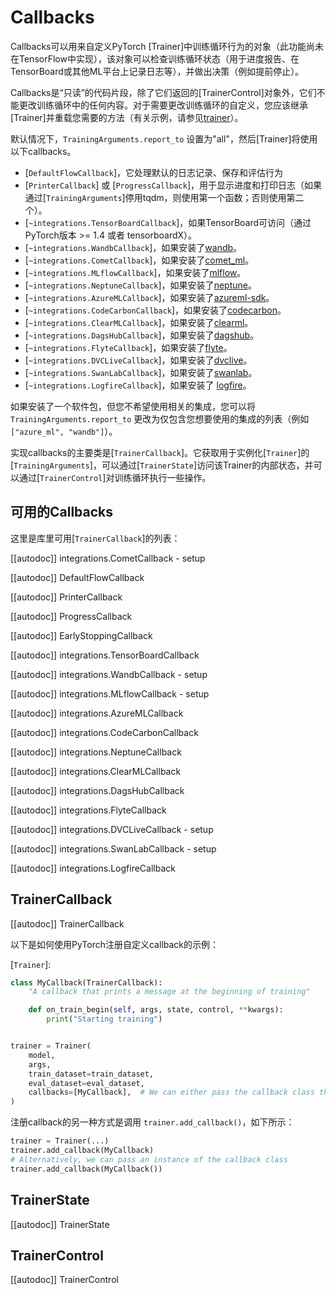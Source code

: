 <!--Copyright 2020 The HuggingFace Team. All rights reserved.

Licensed under the Apache License, Version 2.0 (the "License"); you may not use this file except in compliance with
the License. You may obtain a copy of the License at

http://www.apache.org/licenses/LICENSE-2.0

Unless required by applicable law or agreed to in writing, software distributed under the License is distributed on
an "AS IS" BASIS, WITHOUT WARRANTIES OR CONDITIONS OF ANY KIND, either express or implied. See the License for the
specific language governing permissions and limitations under the License.

⚠️ Note that this file is in Markdown but contain specific syntax for our doc-builder (similar to MDX) that may not be
rendered properly in your Markdown viewer.

-->

# Callbacks


Callbacks可以用来自定义PyTorch [Trainer]中训练循环行为的对象（此功能尚未在TensorFlow中实现），该对象可以检查训练循环状态（用于进度报告、在TensorBoard或其他ML平台上记录日志等），并做出决策（例如提前停止）。

Callbacks是“只读”的代码片段，除了它们返回的[TrainerControl]对象外，它们不能更改训练循环中的任何内容。对于需要更改训练循环的自定义，您应该继承[Trainer]并重载您需要的方法（有关示例，请参见[trainer](trainer)）。

默认情况下，`TrainingArguments.report_to` 设置为"all"，然后[Trainer]将使用以下callbacks。


- [`DefaultFlowCallback`]，它处理默认的日志记录、保存和评估行为
- [`PrinterCallback`] 或 [`ProgressCallback`]，用于显示进度和打印日志（如果通过[`TrainingArguments`]停用tqdm，则使用第一个函数；否则使用第二个）。
- [`~integrations.TensorBoardCallback`]，如果TensorBoard可访问（通过PyTorch版本 >= 1.4 或者 tensorboardX）。
- [`~integrations.WandbCallback`]，如果安装了[wandb](https://www.wandb.com/)。
- [`~integrations.CometCallback`]，如果安装了[comet_ml](https://www.comet.com/site/)。
- [`~integrations.MLflowCallback`]，如果安装了[mlflow](https://www.mlflow.org/)。
- [`~integrations.NeptuneCallback`]，如果安装了[neptune](https://neptune.ai/)。
- [`~integrations.AzureMLCallback`]，如果安装了[azureml-sdk](https://pypi.org/project/azureml-sdk/)。
- [`~integrations.CodeCarbonCallback`]，如果安装了[codecarbon](https://pypi.org/project/codecarbon/)。
- [`~integrations.ClearMLCallback`]，如果安装了[clearml](https://github.com/allegroai/clearml)。
- [`~integrations.DagsHubCallback`]，如果安装了[dagshub](https://dagshub.com/)。
- [`~integrations.FlyteCallback`]，如果安装了[flyte](https://flyte.org/)。
- [`~integrations.DVCLiveCallback`]，如果安装了[dvclive](https://dvc.org/doc/dvclive)。
- [`~integrations.SwanLabCallback`]，如果安装了[swanlab](http://swanlab.cn/)。
- [`~integrations.LogfireCallback`]，如果安装了 [logfire](https://pydantic.dev/logfire)。

如果安装了一个软件包，但您不希望使用相关的集成，您可以将 `TrainingArguments.report_to` 更改为仅包含您想要使用的集成的列表（例如 `["azure_ml", "wandb"]`）。

实现callbacks的主要类是[`TrainerCallback`]。它获取用于实例化[`Trainer`]的[`TrainingArguments`]，可以通过[`TrainerState`]访问该Trainer的内部状态，并可以通过[`TrainerControl`]对训练循环执行一些操作。


## 可用的Callbacks

这里是库里可用[`TrainerCallback`]的列表：

[[autodoc]] integrations.CometCallback
    - setup

[[autodoc]] DefaultFlowCallback

[[autodoc]] PrinterCallback

[[autodoc]] ProgressCallback

[[autodoc]] EarlyStoppingCallback

[[autodoc]] integrations.TensorBoardCallback

[[autodoc]] integrations.WandbCallback
    - setup

[[autodoc]] integrations.MLflowCallback
    - setup

[[autodoc]] integrations.AzureMLCallback

[[autodoc]] integrations.CodeCarbonCallback

[[autodoc]] integrations.NeptuneCallback

[[autodoc]] integrations.ClearMLCallback

[[autodoc]] integrations.DagsHubCallback

[[autodoc]] integrations.FlyteCallback

[[autodoc]] integrations.DVCLiveCallback
    - setup

[[autodoc]] integrations.SwanLabCallback
    - setup

[[autodoc]] integrations.LogfireCallback

## TrainerCallback

[[autodoc]] TrainerCallback

以下是如何使用PyTorch注册自定义callback的示例：

[`Trainer`]:

```python
class MyCallback(TrainerCallback):
    "A callback that prints a message at the beginning of training"

    def on_train_begin(self, args, state, control, **kwargs):
        print("Starting training")


trainer = Trainer(
    model,
    args,
    train_dataset=train_dataset,
    eval_dataset=eval_dataset,
    callbacks=[MyCallback],  # We can either pass the callback class this way or an instance of it (MyCallback())
)
```

注册callback的另一种方式是调用 `trainer.add_callback()`，如下所示：


```python
trainer = Trainer(...)
trainer.add_callback(MyCallback)
# Alternatively, we can pass an instance of the callback class
trainer.add_callback(MyCallback())
```

## TrainerState

[[autodoc]] TrainerState

## TrainerControl

[[autodoc]] TrainerControl
